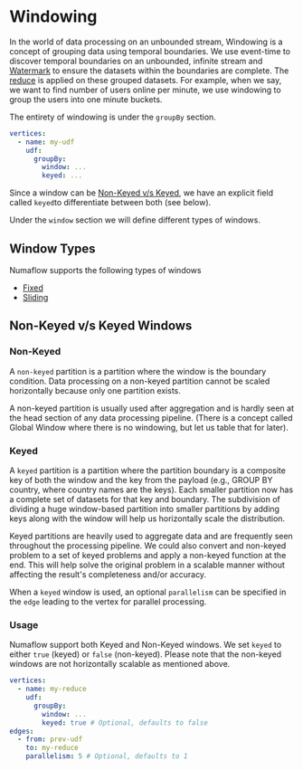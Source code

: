 # Windowing

In the world of data processing on an unbounded stream, Windowing is a concept
of grouping data using temporal boundaries. We use event-time to discover
temporal boundaries on an unbounded, infinite stream and [Watermark](../../../watermarks.md) to ensure
the datasets within the boundaries are complete. The [reduce](../reduce.md) is
applied on these grouped datasets.
For example, when we say, we want to find number of users online per minute, we use
windowing to group the users into one minute buckets.

The entirety of windowing is under the `groupBy` section.

```yaml
vertices:
  - name: my-udf
    udf:
      groupBy:
        window: ...
        keyed: ...
```

Since a window can be [Non-Keyed v/s Keyed](#non-keyed-vs-keyed-windows),
we have an explicit field called `keyed`to differentiate between both (see below).

Under the `window` section we will define different types of windows.

## Window Types

Numaflow supports the following types of windows

- [Fixed](fixed.md)
- [Sliding](sliding.md)

## Non-Keyed v/s Keyed Windows

### Non-Keyed

A `non-keyed` partition is a partition where the window is the boundary condition.
Data processing on a non-keyed partition cannot be scaled horizontally because
only one partition exists.

A non-keyed partition is usually used after aggregation and is hardly seen at
the head section of any data processing pipeline.
(There is a concept called Global Window where there is no windowing, but let us table that for later).

### Keyed

A `keyed` partition is a partition where the partition boundary is a composite
key of both the window and the key from the payload (e.g., GROUP BY country,
where country names are the keys). Each smaller partition now has a complete
set of datasets for that key and boundary. The subdivision of dividing a huge
window-based partition into smaller partitions by adding keys along with the
window will help us horizontally scale the distribution.

Keyed partitions are heavily used to aggregate data and are frequently seen
throughout the processing pipeline. We could also convert and non-keyed problem
to a set of keyed problems and apply a non-keyed function at the end. This will
help solve the original problem in a scalable manner without affecting the
result's completeness and/or accuracy.

When a `keyed` window is used, an optional `parallelism` can be specified in the
`edge` leading to the vertex for parallel processing.

### Usage

Numaflow support both Keyed and Non-Keyed windows. We set `keyed` to either
`true` (keyed) or `false` (non-keyed). Please note that the non-keyed windows
are not horizontally scalable as mentioned above.

```yaml
vertices:
  - name: my-reduce
    udf:
      groupBy:
        window: ...
        keyed: true # Optional, defaults to false
edges:
  - from: prev-udf
    to: my-reduce
    parallelism: 5 # Optional, defaults to 1
```
